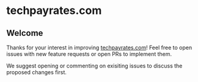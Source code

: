# techpayrates.com

## Welcome

Thanks for your interest in improving [techpayrates.com](https://techpayrates.com)! Feel free to open issues with new feature requests or open PRs to implement them.

We suggest opening or commenting on exisiting issues to discuss the proposed changes first.